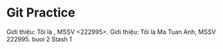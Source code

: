 # Git Practice

Giới thiệu: Tôi là <Ma Tuan Anh>, MSSV <222995>.
Giới thiệu: Tôi là Ma Tuan Anh, MSSV 222995.
buoi 2
Stash 1
